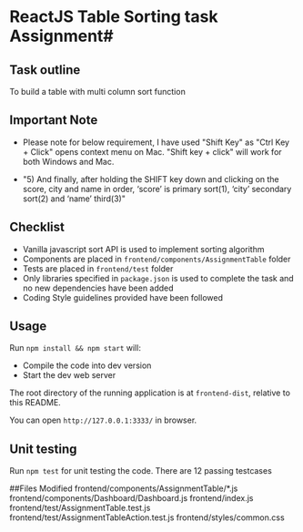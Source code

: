 # ReactJS Table Sorting task Assignment#

## Task outline ##
To build a table with multi column sort function

## Important Note ##
- Please note for below requirement, I have used "Shift Key" as "Ctrl Key + Click" opens context menu on Mac. "Shift key + click" will work for both Windows and Mac.         

- "5) And finally, after holding the SHIFT key down and clicking on the score, city and name in order, ‘score’ is primary sort(1), ‘city’ secondary sort(2) and ‘name’ third(3)"


## Checklist ##
- Vanilla javascript sort API is used to implement sorting algorithm
- Components are placed in `frontend/components/AssignmentTable` folder
- Tests are placed in `frontend/test` folder
- Only libraries specified in `package.json` is used to complete the task and no new dependencies have been added
- Coding Style guidelines provided have been followed


## Usage
Run `npm install && npm start` will:
- Compile the code into dev version
- Start the dev web server

The root directory of the running application is at `frontend-dist`, relative to this README.

You can open `http://127.0.0.1:3333/` in browser.

## Unit testing
Run `npm test` for unit testing the code. There are 12 passing testcases

##Files Modified
frontend/components/AssignmentTable/*.js
frontend/components/Dashboard/Dashboard.js
frontend/index.js
frontend/test/AssignmentTable.test.js
frontend/test/AssignmentTableAction.test.js
frontend/styles/common.css



